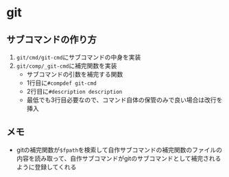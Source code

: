 # git

## サブコマンドの作り方
1. `git/cmd/git-cmd`にサブコマンドの中身を実装
2. `git/comp/_git-cmd`に補完関数を実装
    - サブコマンドの引数を補完する関数
    - 1行目に`#compdef git-cmd`
    - 2行目に`#description description`
    - 最低でも3行目必要なので、コマンド自体の保管のみで良い場合は改行を挿入

## メモ
- gitの補完関数が`$fpath`を検索して自作サブコマンドの補完関数のファイルの内容を読み取って、自作サブコマンドがgitのサブコマンドとして補完されるように登録してくれる